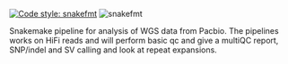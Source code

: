 [![Code style: snakefmt](https://img.shields.io/badge/code%20style-snakefmt-000000.svg)](https://github.com/snakemake/snakefmt)
![snakefmt](https://github.com/PacBio_HIghFIve/.github/workflows/linter.yml/badge.svg?branch=qc_rules)

Snakemake pipeline for analysis of WGS data from Pacbio. The pipelines works on HiFi reads and will perform basic qc and give a multiQC report, SNP/indel and SV calling and look at repeat expansions. 

